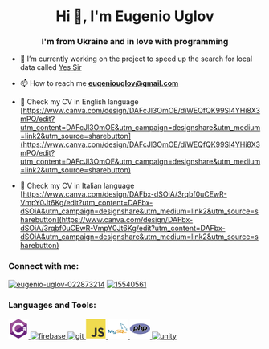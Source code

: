 <h1 align="center">Hi 👋, I'm Eugenio Uglov</h1>
<h3 align="center">I'm from Ukraine and in love with programming</h3>

- 🔭 I’m currently working on the project to speed up the search for local data called [Yes Sir](https://github.com/EugenioUglov/YesSir_Web)

- 📫 How to reach me **eugeniouglov@gmail.com**

- 📄 Check my CV in English language [https://www.canva.com/design/DAFcJl3OmOE/diWEQfQK99Sl4YHi8X3mPQ/edit?utm_content=DAFcJl3OmOE&utm_campaign=designshare&utm_medium=link2&utm_source=sharebutton](https://www.canva.com/design/DAFcJl3OmOE/diWEQfQK99Sl4YHi8X3mPQ/edit?utm_content=DAFcJl3OmOE&utm_campaign=designshare&utm_medium=link2&utm_source=sharebutton)

- 📄 Check my CV in Italian language [https://www.canva.com/design/DAFbx-dSOiA/3rqbf0uCEwR-VmpY0Jt6Kg/edit?utm_content=DAFbx-dSOiA&utm_campaign=designshare&utm_medium=link2&utm_source=sharebutton](https://www.canva.com/design/DAFbx-dSOiA/3rqbf0uCEwR-VmpY0Jt6Kg/edit?utm_content=DAFbx-dSOiA&utm_campaign=designshare&utm_medium=link2&utm_source=sharebutton)



<h3 align="left">Connect with me:</h3>
<p align="left">
<a href="https://linkedin.com/in/eugenio-uglov-022873214" target="blank"><img align="center" src="https://raw.githubusercontent.com/rahuldkjain/github-profile-readme-generator/master/src/images/icons/Social/linked-in-alt.svg" alt="eugenio-uglov-022873214" height="30" width="40" /></a>
<a href="https://stackoverflow.com/users/15540561" target="blank"><img align="center" src="https://raw.githubusercontent.com/rahuldkjain/github-profile-readme-generator/master/src/images/icons/Social/stack-overflow.svg" alt="15540561" height="30" width="40" /></a>
</p>

<h3 align="left">Languages and Tools:</h3>
<p align="left"> <a href="https://www.w3schools.com/cs/" target="_blank" rel="noreferrer"> <img src="https://raw.githubusercontent.com/devicons/devicon/master/icons/csharp/csharp-original.svg" alt="csharp" width="40" height="40"/> </a> <a href="https://firebase.google.com/" target="_blank" rel="noreferrer"> <img src="https://www.vectorlogo.zone/logos/firebase/firebase-icon.svg" alt="firebase" width="40" height="40"/> </a> <a href="https://git-scm.com/" target="_blank" rel="noreferrer"> <img src="https://www.vectorlogo.zone/logos/git-scm/git-scm-icon.svg" alt="git" width="40" height="40"/> </a> <a href="https://developer.mozilla.org/en-US/docs/Web/JavaScript" target="_blank" rel="noreferrer"> <img src="https://raw.githubusercontent.com/devicons/devicon/master/icons/javascript/javascript-original.svg" alt="javascript" width="40" height="40"/> </a> <a href="https://www.mysql.com/" target="_blank" rel="noreferrer"> <img src="https://raw.githubusercontent.com/devicons/devicon/master/icons/mysql/mysql-original-wordmark.svg" alt="mysql" width="40" height="40"/> </a> <a href="https://www.php.net" target="_blank" rel="noreferrer"> <img src="https://raw.githubusercontent.com/devicons/devicon/master/icons/php/php-original.svg" alt="php" width="40" height="40"/> </a> <a href="https://unity.com/" target="_blank" rel="noreferrer"> <img src="https://www.vectorlogo.zone/logos/unity3d/unity3d-icon.svg" alt="unity" width="40" height="40"/> </a> </p>

